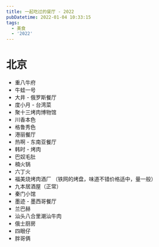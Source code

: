 ```yaml
---
title: 一起吃过的餐厅 - 2022
pubDatetime: 2022-01-04 10:33:15
tags:
  - 美食
  - '2022'
---
```


# 北京

- 重八牛府
- 牛蛙一号
- 大井 - 俄罗斯餐厅
- 度小月 - 台湾菜
- 聚十三烤肉博物馆
- 川香本色
- 格鲁秀色
- 港丽餐厅
- 热啊 - 东南亚餐厅
- 韩时 - 烤肉
- 巴奴毛肚
- 楠火锅
- 六丁火
- 福美烧烤肉酒厂 （铁网的烤盘，味道不错价格适中，量一般）
- 九本居酒屋（正常）
- 秦门小馆
- 墨迹 - 墨西哥餐厅
- 兰巴赫
- 汕头八合里潮汕牛肉
- 俄士厨房
- 四眼仔
- 胖哥俩
